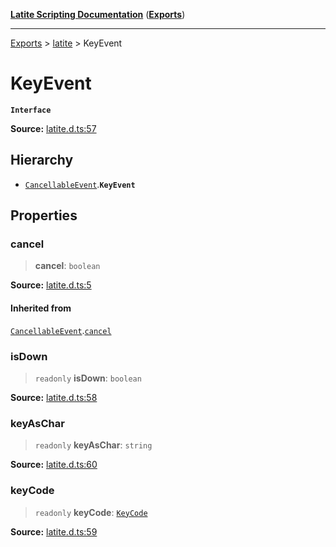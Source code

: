 [**Latite Scripting Documentation**](../../README.md) ([**Exports**](../../exports.md))

---

[Exports](../../exports.md) > [latite](../index.md) > KeyEvent

# KeyEvent

**`Interface`**

**Source:** [latite.d.ts:57](https://github.com/LatiteScripting/latitescripting.github.io/blob/1720dc7/definitions/latite.d.ts#L57)

## Hierarchy

- [`CancellableEvent`](interface.CancellableEvent.md).**`KeyEvent`**

## Properties

### cancel

> **cancel**: `boolean`

**Source:** [latite.d.ts:5](https://github.com/LatiteScripting/latitescripting.github.io/blob/1720dc7/definitions/latite.d.ts#L5)

#### Inherited from

[`CancellableEvent`](interface.CancellableEvent.md).[`cancel`](interface.CancellableEvent.md#cancel)

### isDown

> `readonly` **isDown**: `boolean`

**Source:** [latite.d.ts:58](https://github.com/LatiteScripting/latitescripting.github.io/blob/1720dc7/definitions/latite.d.ts#L58)

### keyAsChar

> `readonly` **keyAsChar**: `string`

**Source:** [latite.d.ts:60](https://github.com/LatiteScripting/latitescripting.github.io/blob/1720dc7/definitions/latite.d.ts#L60)

### keyCode

> `readonly` **keyCode**: [`KeyCode`](../../module.key/enumerations/enumeration.KeyCode.md)

**Source:** [latite.d.ts:59](https://github.com/LatiteScripting/latitescripting.github.io/blob/1720dc7/definitions/latite.d.ts#L59)
